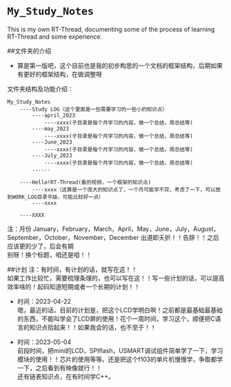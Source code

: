 # `My_Study_Notes`
This is my own RT-Thread, documenting some of the process of learning RT-Thread and some experience.


##文件夹的介绍
- 算是第一版吧，这个目前也是我的初步构思的一个文档的框架结构，后期如果有更好的框架结构，在做调整呀

文件夹结构及功能介绍：

	My_Study_Notes
		----Study LOG（这个里面是一些需要学习的一些小的知识点）
			----april_2023
            	----xxxx(子目录是每个月学习的内容，做一个总结，周总结等)
			----may_2023
            	----xxxx(子目录是每个月学习的内容，做一个总结，周总结等)
			----June_2023
            	----xxxx(子目录是每个月学习的内容，做一个总结，周总结等)
			----July_2023
            	----xxxx(子目录是每个月学习的内容，做一个总结，周总结等)
			......
			
		----Hello!RT-Thread(看的视频，一个框架的知识点)
			----xxxx（这算是一个庞大的知识点了，一个月可能学不完，考虑了一下，可以放到WORK_LOG目录平级，可能比较好一点）
			----xxxx
		
        ----XXXX

注：月份 January，February，March，April，May，June，July，August，September，October，November，December
出道即夭折！！告辞！！之后应该更的少了，后会有期  
别呀！换个标题，咱还是咱！！


##计划
注：有时间，有计划的话，就写在这！！  
如果工作比较忙，需要梳理条理的，也可以写在这！！写一些计划的话，可以提高效率啥的！起码知道短期或者一个长期的计划！！

- 时间：2023-04-22  
嗯，最近的话，目前的计划是，把这个LCD学明白啊！之前都是最基础最基础的东西，不能叫学会了LCD屏的使用！花个一周时间，学习这个，顺便把C语言的知识点拾起来！！如果我会的话，也不至于！！   

- 时间：2023-05-04  
前段时间，把mini的LCD，SPIflash，USMART调试组件简单学了一下，学习模块的使用！！芯片的使用等等。还是把这个f103的单片机慢慢学，争取都学一下，之后看到有映像就行！！  
还有链表知识点，在有时间学C++。